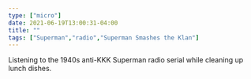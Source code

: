 ```yaml
---
type: ["micro"]
date: 2021-06-19T13:00:31-04:00
title: ""
tags: ["Superman","radio","Superman Smashes the Klan"]
---
```

Listening to the 1940s anti-KKK Superman radio serial while cleaning up lunch dishes.
